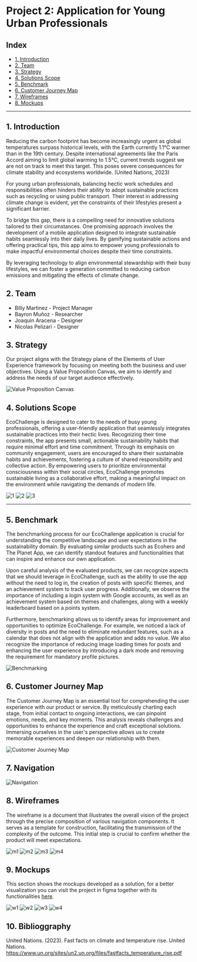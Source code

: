 # Project 2: Application for Young Urban Professionals

## Index

- [1. Introduction](#1-introduction)
- [2. Team](#2-Team)
- [3. Strategy](#3-strategy)
- [4. Solutions Scope](#4-solutions-scope)
- [5. Benchmark](#5-benchmark)
- [6. Customer Journey Map](#6-customer-journey-map)
- [7. Wireframes](#7-wireframes)
- [8. Mockups](#8-mockups)

---
## 1. Introduction
Reducing the carbon footprint has become increasingly urgent as global temperatures surpass historical levels, with the Earth currently 1.1°C warmer than in the 19th century. Despite international agreements like the Paris Accord aiming to limit global warming to 1.5°C, current trends suggest we are not on track to meet this target. This poses severe consequences for climate stability and ecosystems worldwide. (United Nations, 2023)

For young urban professionals, balancing hectic work schedules and responsibilities often hinders their ability to adopt sustainable practices such as recycling or using public transport. Their interest in addressing climate change is evident, yet the constraints of their lifestyles present a significant barrier.

To bridge this gap, there is a compelling need for innovative solutions tailored to their circumstances. One promising approach involves the development of a mobile application designed to integrate sustainable habits seamlessly into their daily lives. By gamifying sustainable actions and offering practical tips, this app aims to empower young professionals to make impactful environmental choices despite their time constraints.

By leveraging technology to align environmental stewardship with their busy lifestyles, we can foster a generation committed to reducing carbon emissions and mitigating the effects of climate change.


## 2. Team

- Billy Martinez    - Project Manager
- Bayron Muñoz      - Researcher
- Joaquin Aracena   - Designer
- Nicolas Pelizari  - Designer



## 3. Strategy
Our project aligns with the Strategy plane of the Elements of User Experience framework by focusing on meeting both the business and user objectives. Using a Value Proposition Canvas, we aim to identify and address the needs of our target audience effectively.

![Value Proposition Canvas](https://github.com/rileydev23/proyecto-2-ui/blob/main/images/vp_canvas.png?raw=true)

## 4. Solutions Scope

EcoChallenge is  designed to cater to the needs of busy young professionals, offering a user-friendly application that seamlessly integrates sustainable practices into their hectic lives. Recognizing their time constraints, the app presents small, actionable sustainability habits that require minimal effort and time commitment. Through its emphasis on community engagement, users are encouraged to share their sustainable habits and achievements, fostering a culture of shared responsibility and collective action. By empowering users to prioritize environmental consciousness within their social circles, EcoChallenge promotes sustainable living as a collaborative effort, making a meaningful impact on the environment while navigating the demands of modern life.

![1](https://github.com/rileydev23/proyecto-2-ui/assets/62442550/a9799550-822f-4816-b5d0-42cac7d86e59)
![2](https://github.com/rileydev23/proyecto-2-ui/assets/62442550/c2a2e5d1-87b7-4cfa-bacd-ea4c6b068955)
![3](https://github.com/rileydev23/proyecto-2-ui/assets/62442550/3ca383af-9045-4f66-97ad-23e6136af2ab)

---

## 5. Benchmark

The benchmarking process for our EcoChallenge application is crucial for understanding the competitive landscape and user expectations in the sustainability domain. By evaluating similar products such as Ecohero and The Planet App, we can identify standout features and functionalities that can inspire and enhance our own application.

Upon careful analysis of the evaluated products, we can recognize aspects that we should leverage in EcoChallenge, such as the ability to use the app without the need to log in, the creation of posts with specific themes, and an achievement system to track user progress. Additionally, we observe the importance of including a login system with Google accounts, as well as an achievement system based on themes and challenges, along with a weekly leaderboard based on a points system.

Furthermore, benchmarking allows us to identify areas for improvement and opportunities to optimize EcoChallenge. For example, we noticed a lack of diversity in posts and the need to eliminate redundant features, such as a calendar that does not align with the application and adds no value. We also recognize the importance of reducing image loading times for posts and enhancing the user experience by introducing a dark mode and removing the requirement for mandatory profile pictures.

![Benchmarking](https://github.com/rileydev23/proyecto-2-ui/blob/main/images/Benchmarking.png)

## 6. Customer Journey Map
The Customer Journey Map is an essential tool for comprehending the user experience with our product or service. By meticulously charting each stage, from initial contact to ongoing interactions, we can pinpoint emotions, needs, and key moments. This analysis reveals challenges and opportunities to enhance the experience and craft exceptional solutions. Immersing ourselves in the user's perspective allows us to create memorable experiences and deepen our relationship with them.

![Customer Journey Map](https://github.com/rileydev23/proyecto-2-ui/blob/main/images/Customer%20Journey%20Map%20Whiteboard.png)

## 7. Navigation

![Navigation](https://github.com/rileydev23/proyecto-2-ui/blob/main/images/Navigation%20Diagram.png)

## 8. Wireframes

The wireframe is a document that illustrates the overall vision of the project through the precise composition of various navigation components. It serves as a template for construction, facilitating the transmission of the complexity of the outcome. This initial step is crucial to confirm whether the product will meet expectations.

![m1](https://github.com/rileydev23/proyecto-2-ui/blob/main/images/m1.png)
![m2](https://github.com/rileydev23/proyecto-2-ui/blob/main/images/m2.png)
![m3](https://github.com/rileydev23/proyecto-2-ui/blob/main/images/m3.png)
![m4](https://github.com/rileydev23/proyecto-2-ui/blob/main/images/m4.png)

## 9. Mockups

This section shows the mockups developed as a solution, for a better visualization you can visit the project in figma together with its functionalities [here](https://www.figma.com/design/i74SvlQQXVzXy1204Y0b3C/starbucks?node-id=0%3A1&t=aN5fjQuoTO1s2Wse-1).

![w1](https://github.com/rileydev23/proyecto-2-ui/blob/main/images/w1.png)
![w2](https://github.com/rileydev23/proyecto-2-ui/blob/main/images/w2.png)
![w3](https://github.com/rileydev23/proyecto-2-ui/blob/main/images/w3.png)
![w4](https://github.com/rileydev23/proyecto-2-ui/blob/main/images/w4.png)

## 10. Biblioggraphy

United Nations. (2023). Fast facts on climate and temperature rise. United Nations. https://www.un.org/sites/un2.un.org/files/fastfacts_temperature_rise.pdf
